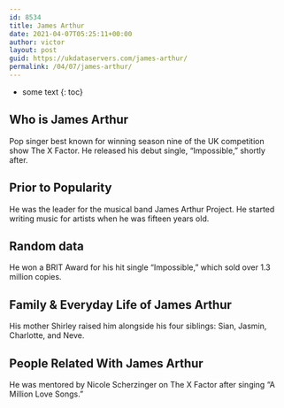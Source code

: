 ```yaml
---
id: 8534
title: James Arthur
date: 2021-04-07T05:25:11+00:00
author: victor
layout: post
guid: https://ukdataservers.com/james-arthur/
permalink: /04/07/james-arthur/
---
```


* some text
{: toc}


## Who is James Arthur



Pop singer best known for winning season nine of the UK competition show The X Factor. He released his debut single, &#8220;Impossible,&#8221; shortly after. 

                
                
                
## Prior to Popularity



He was the leader for the musical band James Arthur Project. He started writing music for artists when he was fifteen years old. 

                
                
                
## Random data



He won a BRIT Award for his hit single &#8220;Impossible,&#8221; which sold over 1.3 million copies. 

                
                
                
## Family & Everyday Life of James Arthur



His mother Shirley raised him alongside his four siblings: Sian, Jasmin, Charlotte, and Neve. 

                
                
                
## People Related With James Arthur



He was mentored by Nicole Scherzinger on The X Factor after singing &#8220;A Million Love Songs.&#8221; 

                
              
            
          
          
          